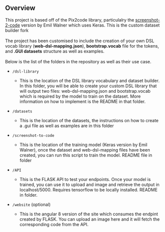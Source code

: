 ## Overview

This project is based off of the Pix2code library, particulalry the [screenshot-2-code](https://github.com/emilwallner/Screenshot-to-code) version by Emil Walner which uses Keras. This is the custom dataset builder fork <br/><br/>
The project has been customised to include the creation of your own DSL vocab library (**web-dsl-mapping.json**), **bootstrap.vocab** file for the tokens, and **.GUI datasets** structure as well as examples. <br/><br/>
Below is the list of the folders in the repository as well as their use case. <br/>

* `/dsl-library`
    * This is the location of the DSL library vocabulary and dataset builder. In this folder, you will be able to create your custom DSL library that will output two files: web-dsl-mapping.json and bootstrap.vocab which is required by the model to train on the dataset. More information on how to implement is  the README in that folder.
* `/datasets` 
    * This is the location of the datasets, the instructions on how to create a .gui file as well as examples are in this folder
* `/screenshot-to-code` 
    * This is the location of the training model (Keras version by Emil Walner), once the dataset and web-dsl-mapping files have been created, you can run this script to train the model. README file in folder
* `/API` 
    * This is the FLASK API to test your endpoints. Once your model is trained, you can use it to upload and image and retrieve the output in localhost/5000. Requires tensorflow to be locally installed. README in folder.

* `/website` (optional)
    * This is the angular 8 version of the site which consumes the endpint created by FLASK. You can upload an image here and it will fetch the corresponding code from the API.
